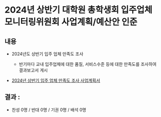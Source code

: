 2024년 상반기 대학원 총학생회 입주업체모니터링위원회 사업계획/예산안 인준
===

## 내용
- 2024년도 상반기 입주 업체 만족도 조사
   - 반기마다 교내 입주업체에 대한 품질, 서비스수준 등에 대한 만족도를 조사하여 결과보고서 게시

- [2024년 상반기 입주 업체 만족도 조사 사업계획서](입모위_만족도조사.md)

## 결과 : 
- 찬성 0명 / 반대 0명 / 기권 0명 / 배석 0명
